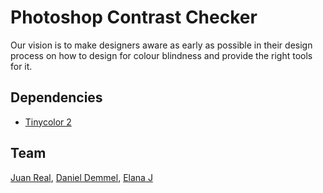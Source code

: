 # Photoshop Contrast Checker

Our vision is to make designers aware as early as possible in their design process on how to design for colour blindness and provide the right tools for it.

## Dependencies

* [Tinycolor 2](https://github.com/bgrins/TinyColor)

## Team
[Juan Real](mailto:real@ustwo.com), [Daniel Demmel](mailto:dain@ustwo.com), [Elana J](mailto:elana@ustwo.com)